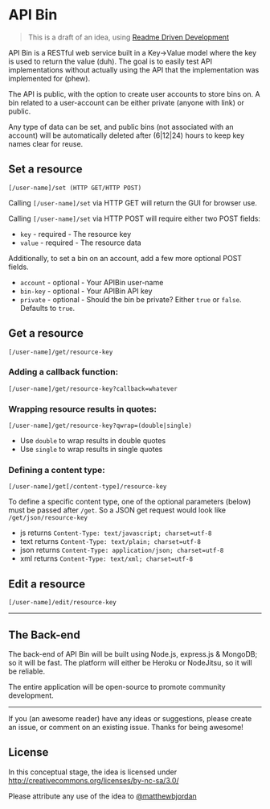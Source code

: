 # API Bin

> This is a draft of an idea, using [Readme Driven Development](http://tom.preston-werner.com/2010/08/23/readme-driven-development.html) 

API Bin is a RESTful web service built in a Key->Value model where the key is used to return the value (duh). The goal is to easily test API implementations without actually using the API that the implementation was implemented for (phew).

The API is public, with the option to create user accounts to store bins on. A bin related to a user-account can be either private (anyone with link) or public.

Any type of data can be set, and public bins (not associated with an account) will be automatically deleted after (6|12|24) hours to keep key names clear for reuse.

## Set a resource

    [/user-name]/set (HTTP GET/HTTP POST)

Calling `[/user-name]/set` via HTTP GET will return the GUI for browser use.

Calling `[/user-name]/set` via HTTP POST will require either two POST fields:

* `key` - required - The resource key
* `value` - required - The resource data

Additionally, to set a bin on an account, add a few more optional POST fields.

* `account` - optional - Your APIBin user-name
* `bin-key` - optional - Your APIBin API key
* `private` - optional - Should the bin be private? Either `true` or `false`. Defaults to `true`.

## Get a resource

    [/user-name]/get/resource-key

### Adding a callback function:

    [/user-name]/get/resource-key?callback=whatever

### Wrapping resource results in quotes:

    [/user-name]/get/resource-key?qwrap=(double|single)

* Use `double` to wrap results in double quotes
* Use `single` to wrap results in single quotes

### Defining a content type:

    [/user-name]/get[/content-type]/resource-key

To define a specific content type, one of the optional parameters (below) must be passed after `/get`. So a JSON get request would look like `/get/json/resource-key`

* js returns `Content-Type: text/javascript; charset=utf-8`
* text returns `Content-Type: text/plain; charset=utf-8`
* json returns `Content-Type: application/json; charset=utf-8`
* xml returns `Content-Type: text/xml; charset=utf-8`

## Edit a resource

    [/user-name]/edit/resource-key

---

## The Back-end

The back-end of API Bin will be built using Node.js, express.js & MongoDB; so it will be fast. The platform will either be Heroku or NodeJitsu, so it will be reliable.

The entire application will be open-source to promote community development.

---

If you (an awesome reader) have any ideas or suggestions, please create an issue, or comment on an existing issue. Thanks for being awesome!

## License

In this conceptual stage, the idea is licensed under http://creativecommons.org/licenses/by-nc-sa/3.0/

Please attribute any use of the idea to [@matthewbjordan](https://twitter.com/matthewbjordan)